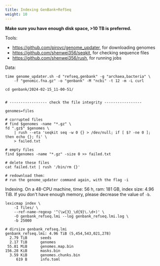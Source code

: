 ```yaml
---
title: Indexing GenBank+RefSeq
weight: 10
---
```


**Make sure you have enough disk space, >10 TB is preferred.**

Tools:

- https://github.com/pirovc/genome_updater, for downloading genomes
- https://github.com/shenwei356/seqkit, for checking sequence files
- https://github.com/shenwei356/rush, for running jobs

Data:

    time genome_updater.sh -d "refseq,genbank" -g "archaea,bacteria" \
        -f "genomic.fna.gz" -o "genbank" -M "ncbi" -t 12 -m -L curl

    cd genbank/2024-02-15_11-00-51/


    # ----------------- check the file integrity -----------------

    genomes=files

    # corrupted files
    # find $genomes -name "*.gz" \
    fd ".gz$" $genomes \
        | rush --eta 'seqkit seq -w 0 {} > /dev/null; if [ $? -ne 0 ]; then echo {}; fi' \
        > failed.txt

    # empty files
    find $genomes -name "*.gz" -size 0 >> failed.txt

    # delete these files
    cat failed.txt | rush '/bin/rm {}'

    # redownload them:
    # run the genome_updater command again, with the flag -i

Indexing. On a 48-CPU machine, time: 56 h, ram: 181 GB, index size: 4.96 TiB.
If you don't have enough memory, please decrease the value of `-b`.

    lexicmap index \
        -I files/ \
        --ref-name-regexp '^(\w{3}_\d{9}\.\d+)' \
        -O genbank_refseq.lmi --log genbank_refseq.lmi.log \
        -b 25000

    # dirsize genbank_refseq.lmi
    genbank_refseq.lmi: 4.96 TiB (5,454,543,021,278)
      2.79 TiB      seeds
      2.17 TiB      genomes
     55.81 MiB      genomes.map.bin
    156.28 KiB      masks.bin
      3.59 KiB      genomes.chunks.bin
         619 B      info.toml
